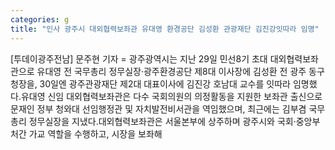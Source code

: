 ```yaml
---
categories: g
title: "인사 광주시 대외협력보좌관 유대영 환경공단 김성환 관광재단 김진강잇따라 임명"
---
```

[투데이광주전남] 문주현 기자 = 광주광역시는 지난 29일 민선8기 초대 대외협력보좌관으로 유대영 전 국무총리 정무실장·광주환경공단 제8대 이사장에 김성환 전 광주 동구청장을, 30일엔 광주관광재단 제2대 대표이사에 김진강 호남대 교수를 잇따라 임명했다.유대영 신임 대외협력보좌관은 다수 국회의원의 의정활동을 지원한 보좌관 출신으로 문재인 정부 청와대 선임행정관 및 자치발전비서관을 역임했으며, 최근에는 김부겸 국무총리 정무실장을 지냈다.대외협력보좌관은 서울본부에 상주하며 광주시와 국회·중앙부처간 가교 역할을 수행하고, 시장을 보좌해